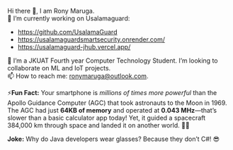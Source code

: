 Hi there 👋, I am Rony Maruga.  
🔭 I’m currently working on Usalamaguard:  
- https://github.com/UsalamaGuard
- https://usalamaguardsmartsecurity.onrender.com/
- https://usalamaguard-jhub.vercel.app/  

🌱 I’m a JKUAT Fourth year Computer Technology Student. I’m looking to collaborate on ML and IoT projects.   
📫 How to reach me: ronymaruga@outlook.com.   

⚡**Fun Fact:**
Your smartphone is *millions of times more powerful* than the Apollo Guidance Computer (AGC) that took astronauts to the Moon in 1969. The AGC had just **64KB of memory** and operated at **0.043 MHz**—that’s slower than a basic calculator app today! Yet, it guided a spacecraft 384,000 km through space and landed it on another world. 🚀📱

**Joke:**
Why do Java developers wear glasses?
Because they don’t C#! 😎

